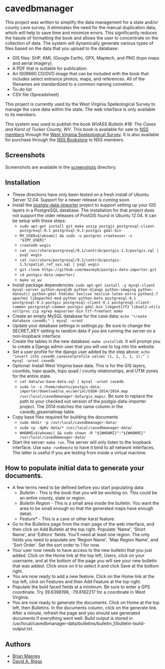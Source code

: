 # cavedbmanager

This project was written to simplify the data management for a state
and/or county cave survey. It eliminates the need for the manual
duplication data, which will help to save time and minimize errors.
This significantly reduces the hassle of formatting the book and
allows the user to concentrate on the collection of data. The
system will dynamically generate various types of files based on
the data that you upload to the database:

* GIS files: SHP, KML (Google Earth), GPX, Maptech, and PNG
  (topo maps and aerial imagery).
* A PDF that is suitable for publication.
* An IS09660 CD/DVD image that can be included with the book that
  includes select entrance photos, maps, and references. All of the
  filenames are standardized to a common naming convetion.
* To-do list
* CSV file (Spreadsheet)

This project is currently used by the West Virginia Speleological Survey
to manage the cave data within the state. The web interface is only
available to its members.

This system was used to publish the book _WVASS Bulletin #18: The
Caves and Karst of Tucker County, WV_. This book is available for
sale to [NSS members](http://caves.org/) through the
[West Virginia Speleological Survey](http://www.wvass.org/publications.html).
It is also available for purchase through the
[NSS Bookstore](https://bookstore.caves.org/index.php?mode=store&submode=showitem&itemnumber=01-0687)
to NSS members.


## Screenshots

Screenshots are available in the [screenshots](screenshots) directory.


## Installation

* These directions have only been tested on a fresh install of Ubuntu
  Server 12.04. Support for a newer release is coming soon.
* Install the [postgis-data-importer](https://github.com/masneyb/postgis-data-importer)
  project to support setting up your GIS layers in a PostgreSQL database. The
  installation for that project does not support the older releases of PostGIS
  found in Ubuntu 12.04. It can be setup with these steps:
  * `sudo apt-get install git make unzip postgis postgresql-client postgresql-9.1 postgresql-9.1-postgis gdal-bin`
  * `MY_USER=$(whoami) && sudo -u postgres createuser -s "${MY_USER}"`
  * `createdb wvgis`
  * `cat /usr/share/postgresql/9.1/contrib/postgis-1.5/postgis.sql | psql wvgis`
  * `cat /usr/share/postgresql/9.1/contrib/postgis-1.5/spatial_ref_sys.sql | psql wvgis`
  * `git clone https://github.com/masneyb/postgis-data-importer.git`
  * `cd postgis-data-importer/`
  * `make us_wv`
* Install package dependencies: `sudo apt-get install -y mysql-client mysql-server python-mysqldb python-django python-imaging python-dateutil python-gdal htmldoc texlive texlive-latex-extra python2.7 apache2 libapache2-mod-python python-boto postgresql-9.1 postgresql-9.1-postgis postgresql-client-9.1 postgresql-client-common postgresql-common postgis gdal-bin libgeotiff2 libxml2-utils xsltproc zip xgrep mapserver-bin ttf-freefont make`
* Create an empty MySQL database for the cave data:
  `echo "create database cavedb;" | mysql -uroot`
* Update your database settings in _settings.py_. Be sure to change
  the SECRET_KEY setting to random data if you are running the server
  on a non-loopback interface.
* Create the tables in the new database: `make installdb`. It will prompt you
  to create a Django admin user that you will use to log into the website.
* Set a user profile for the django user added by the step above:
  `echo "insert into cavedb_caveuserprofile values (1, 1, 1, 1, 1);" | mysql -uroot cavedb`
* Optional: Install West Virginia base data. This is for the GIS layers, counties,
  topo quads, topo quad / county relationships, and UTM zones for the entire state.
  * `cat data/wv-base-data.sql | mysql -uroot cavedb`.
  * `sudo ln -s /home/ubuntu/postgis-data-importer/download/us_wv/aerial/USDA-2014/2014.map /usr/local/cavedbmanager-data/gis_maps/`. Be sure to replace the path to your checked out version of the postgis-data-importer project. The 2014 matches the name column in the cavedb_gisaerialmap table.
* Copy base files required for building the documents
  * `sudo mkdir -p /usr/local/cavedbmanager-data/`
  * `sudo cp -dpRv data/* /usr/local/cavedbmanager-data/`
  * `WHOAMI=$(whoami) && sudo chown -R "${WHOAMI}":"${WHOAMI}" /usr/local/cavedbmanager-data/`
* Start the server: `make run`. The server will only listen to the
  loopback interface. Use `make runRemote` to have it bind to
  all network interfaces. The latter is useful if you are testing
  from inside a virtual machine.

## How to populate initial data to generate your documents.

* A few terms need to be defined before you start populating data:
  * _Bulletin_ - This is the book that you will be working on.
    This could be an entire county, state or region.
  * _Bulletin Region_ - This is a small area inside the bulletin.
    You want the area to be small enough so that the generated maps
    have enough detail.
  * _Feature_* - This is a cave or other karst feature.
* Go to the Bulletins page from the main page of the web interface,
  and then click on Add Bulletin at the top right. Populate 'Name',
  'Short Name', and 'Editors' fields. You'll need at least one
  region. The only fields you need to populate are 'Region Name',
  'Map Region Name', and 'Sort Order'. Set the sort order to 1 for
  now.
* Your user now needs to have access to the new bulletin that you
  just added. Click on the Home link at the top left, Users, 
  click on your username, and at the bottom of the page you will see
  your new bulletin that was added. Click once on it to select it
  and click Save at the bottom right.
* You are now ready to add a new feature. Click on the Home link at the
  top left, click on Features and then Add Feature at the top right.
* Populate the bold faced fields at a minimum. Be sure to enter a
  GPS coordinate. Try 39.6398198, -79.8182217 for a coordinate in
  West Virginia.
* You are now ready to generate the documents. Click on Home at the
  top left, then Bulletins. In the documents column, click on the
  generate link. After a minute, refresh the page and you should
  see generated documents if everything went well. Build output is
  stored in
  /usr/local/cavedbmanager-data/bulletins/bulletin_1/bulletin-build-output.txt.

## Authors

* [Brian Masney](https://github.com/masneyb)
* [David A. Riggs](https://github.com/riggsd)

